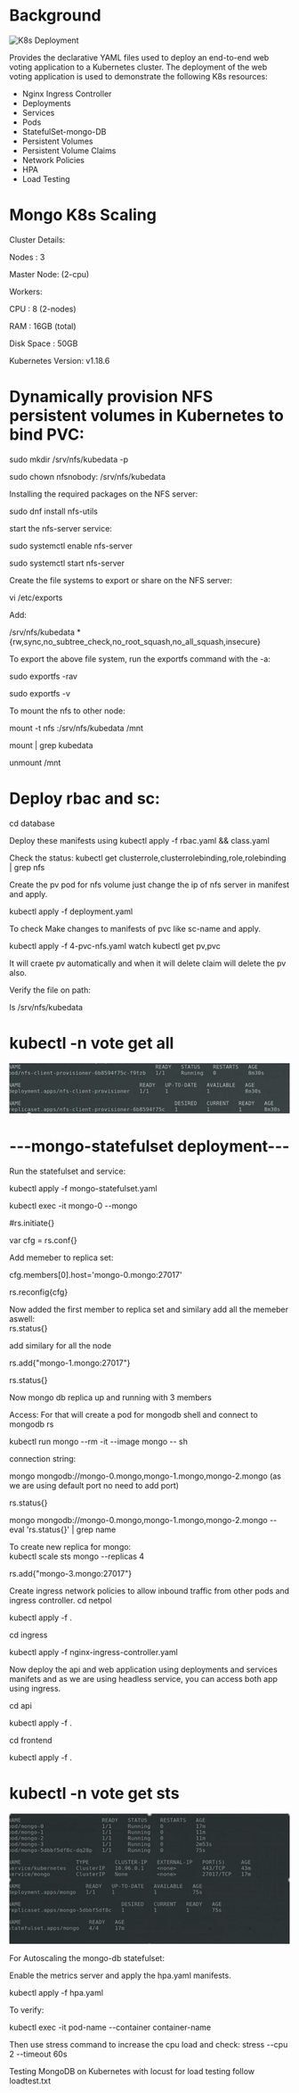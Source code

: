 

# Background

![K8s Deployment](/doc/k8sdeploy.png)

Provides the declarative YAML files used to deploy an end-to-end web voting application to a Kubernetes cluster. The deployment of the web voting application is used to demonstrate the following K8s resources:
* Nginx Ingress Controller
* Deployments
* Services
* Pods
* StatefulSet-mongo-DB
* Persistent Volumes
* Persistent Volume Claims
* Network Policies
* HPA
* Load Testing

# Mongo K8s Scaling

Cluster Details:

Nodes : 3

Master Node: (2-cpu)

Workers:

CPU : 8 (2-nodes)

RAM : 16GB (total)

Disk Space : 50GB

Kubernetes Version: v1.18.6



# Dynamically provision NFS persistent volumes in Kubernetes  to bind PVC:

sudo mkdir /srv/nfs/kubedata -p

sudo chown nfsnobody: /srv/nfs/kubedata

Installing the required packages on the NFS server:

sudo dnf install nfs-utils

start the nfs-server service:

sudo systemctl enable  nfs-server

sudo systemctl start  nfs-server

Create the file systems to export or share on the NFS server:

vi /etc/exports

Add:

/srv/nfs/kubedata *{rw,sync,no_subtree_check,no_root_squash,no_all_squash,insecure}

To export the above file system, run the exportfs command with the -a: 

sudo exportfs  -rav

sudo exportfs -v

To mount the nfs to other node:

mount -t nfs <ip>:/srv/nfs/kubedata /mnt

mount | grep kubedata

unmount /mnt


# Deploy rbac and sc:

cd database

Deploy these manifests using kubectl apply -f rbac.yaml && class.yaml 

Check the status:
kubectl get clusterrole,clusterrolebinding,role,rolebinding | grep nfs
 
Create the pv pod for nfs volume just change the ip of nfs server in manifest and apply.

kubectl apply -f deployment.yaml

To check Make changes to manifests of pvc like sc-name  and apply.

 kubectl apply -f 4-pvc-nfs.yaml
 watch kubectl get pv,pvc
 
It will craete pv automatically and when it  will delete claim will delete the pv also.

Verify  the  file on path:

ls /srv/nfs/kubedata

# kubectl -n vote  get all

![K8s Deployment](/doc/Capture0.PNG)
  
  
  # ---mongo-statefulset deployment---
  
 Run the statefulset and service:
  
  kubectl apply -f  mongo-statefulset.yaml
  

kubectl exec -it mongo-0 --mongo
  
  #rs.initiate{}
  
  var cfg = rs.conf{}
  
Add memeber to replica set:
  
  cfg.members[0].host='mongo-0.mongo:27017'
  
  rs.reconfig{cfg}
  
Now added the first member to replica set
 and  similary add  all the memeber aswell:  
  rs.status{}
  
  add similary for all the node
  
  rs.add{"mongo-1.mongo:27017"}
  
   rs.status{}
   
Now mongo db replica up and running with 3 members
   
Access: For that will create a pod for mongodb shell and connect to mongodb rs

   kubectl run mongo --rm -it --image mongo  -- sh
   
connection string:

   mongo mongodb://mongo-0.mongo,mongo-1.mongo,mongo-2.mongo  (as we are  using default port no need to add port)
   
   rs.status{}
   
   mongo mongodb://mongo-0.mongo,mongo-1.mongo,mongo-2.mongo  --eval 'rs.status{}' | grep name

To create new replica for mongo:  
 kubectl scale sts mongo --replicas 4

   rs.add{"mongo-3.mongo:27017"}

Create ingress network policies to allow inbound traffic from other pods  and ingress controller.
cd netpol

kubectl apply -f .

cd ingress

kubectl apply -f nginx-ingress-controller.yaml

Now deploy the api and  web application  using   deployments and services manifets and as we are using headless service, you can access  both app using  ingress.

cd api

kubectl apply -f .

cd frontend

kubectl apply -f .


# kubectl -n vote  get sts

![K8s Deployment](/doc/Capture1.PNG)


For Autoscaling the mongo-db statefulset:

Enable the metrics server and apply the hpa.yaml manifests.

kubectl apply -f hpa.yaml

To verify: 

kubectl exec -it pod-name --container container-name

Then use stress command to increase the cpu load and check:
stress --cpu 2 --timeout 60s

Testing MongoDB on Kubernetes with locust for load testing follow loadtest.txt

	 




